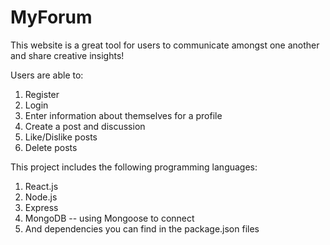 # MyForum

This website is a great tool for users to communicate amongst one another and share creative insights!

Users are able to:
1. Register
2. Login
3. Enter information about themselves for a profile
4. Create a post and discussion
5. Like/Dislike posts
6. Delete posts

This project includes the following programming languages:
1. React.js
2. Node.js
3. Express
4. MongoDB -- using Mongoose to connect
5. And dependencies you can find in the package.json files 

